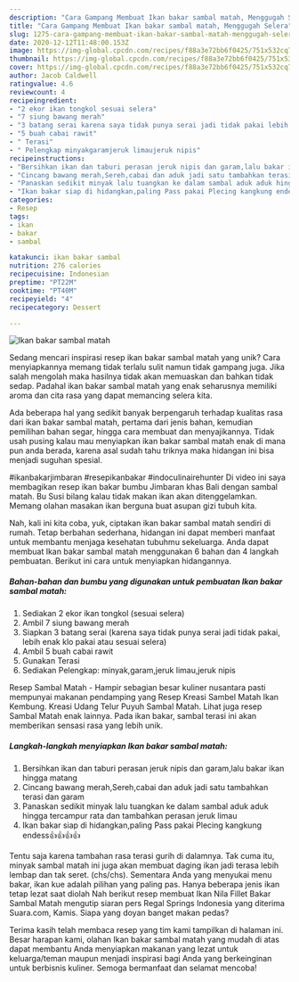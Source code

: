 ```yaml
---
description: "Cara Gampang Membuat Ikan bakar sambal matah, Menggugah Selera"
title: "Cara Gampang Membuat Ikan bakar sambal matah, Menggugah Selera"
slug: 1275-cara-gampang-membuat-ikan-bakar-sambal-matah-menggugah-selera
date: 2020-12-12T11:48:00.153Z
image: https://img-global.cpcdn.com/recipes/f88a3e72bb6f0425/751x532cq70/ikan-bakar-sambal-matah-foto-resep-utama.jpg
thumbnail: https://img-global.cpcdn.com/recipes/f88a3e72bb6f0425/751x532cq70/ikan-bakar-sambal-matah-foto-resep-utama.jpg
cover: https://img-global.cpcdn.com/recipes/f88a3e72bb6f0425/751x532cq70/ikan-bakar-sambal-matah-foto-resep-utama.jpg
author: Jacob Caldwell
ratingvalue: 4.6
reviewcount: 4
recipeingredient:
- "2 ekor ikan tongkol sesuai selera"
- "7 siung bawang merah"
- "3 batang serai karena saya tidak punya serai jadi tidak pakai lebih enak klo pakai atau sesuai selera"
- "5 buah cabai rawit"
- " Terasi"
- " Pelengkap minyakgaramjeruk limaujeruk nipis"
recipeinstructions:
- "Bersihkan ikan dan taburi perasan jeruk nipis dan garam,lalu bakar ikan hingga matang"
- "Cincang bawang merah,Sereh,cabai dan aduk jadi satu tambahkan terasi dan garam"
- "Panaskan sedikit minyak lalu tuangkan ke dalam sambal aduk aduk hingga tercampur rata dan tambahkan perasan jeruk limau"
- "Ikan bakar siap di hidangkan,paling Pass pakai Plecing kangkung endess👍👍👍👍"
categories:
- Resep
tags:
- ikan
- bakar
- sambal

katakunci: ikan bakar sambal 
nutrition: 276 calories
recipecuisine: Indonesian
preptime: "PT22M"
cooktime: "PT40M"
recipeyield: "4"
recipecategory: Dessert

---
```



![Ikan bakar sambal matah](https://img-global.cpcdn.com/recipes/f88a3e72bb6f0425/751x532cq70/ikan-bakar-sambal-matah-foto-resep-utama.jpg)

Sedang mencari inspirasi resep ikan bakar sambal matah yang unik? Cara menyiapkannya memang tidak terlalu sulit namun tidak gampang juga. Jika salah mengolah maka hasilnya tidak akan memuaskan dan bahkan tidak sedap. Padahal ikan bakar sambal matah yang enak seharusnya memiliki aroma dan cita rasa yang dapat memancing selera kita.

Ada beberapa hal yang sedikit banyak berpengaruh terhadap kualitas rasa dari ikan bakar sambal matah, pertama dari jenis bahan, kemudian pemilihan bahan segar, hingga cara membuat dan menyajikannya. Tidak usah pusing kalau mau menyiapkan ikan bakar sambal matah enak di mana pun anda berada, karena asal sudah tahu triknya maka hidangan ini bisa menjadi suguhan spesial.

#ikanbakarjimbaran #resepikanbakar #indoculinairehunter Di video ini saya membagikan resep ikan bakar bumbu Jimbaran khas Bali dengan sambal matah. Bu Susi bilang kalau tidak makan ikan akan ditenggelamkan. Memang olahan masakan ikan berguna buat asupan gizi tubuh kita.


Nah, kali ini kita coba, yuk, ciptakan ikan bakar sambal matah sendiri di rumah. Tetap berbahan sederhana, hidangan ini dapat memberi manfaat untuk membantu menjaga kesehatan tubuhmu sekeluarga. Anda dapat membuat Ikan bakar sambal matah menggunakan 6 bahan dan 4 langkah pembuatan. Berikut ini cara untuk menyiapkan hidangannya.

<!--inarticleads1-->

##### Bahan-bahan dan bumbu yang digunakan untuk pembuatan Ikan bakar sambal matah:

1. Sediakan 2 ekor ikan tongkol (sesuai selera)
1. Ambil 7 siung bawang merah
1. Siapkan 3 batang serai (karena saya tidak punya serai jadi tidak pakai, lebih enak klo pakai atau sesuai selera)
1. Ambil 5 buah cabai rawit
1. Gunakan  Terasi
1. Sediakan  Pelengkap: minyak,garam,jeruk limau,jeruk nipis


Resep Sambal Matah - Hampir sebagian besar kuliner nusantara pasti mempunyai makanan pendamping yang Resep Kreasi Sambel Matah Ikan Kembung. Kreasi Udang Telur Puyuh Sambal Matah. Lihat juga resep Sambal Matah enak lainnya. Pada ikan bakar, sambal terasi ini akan memberikan sensasi rasa yang lebih unik. 

<!--inarticleads2-->

##### Langkah-langkah menyiapkan Ikan bakar sambal matah:

1. Bersihkan ikan dan taburi perasan jeruk nipis dan garam,lalu bakar ikan hingga matang
1. Cincang bawang merah,Sereh,cabai dan aduk jadi satu tambahkan terasi dan garam
1. Panaskan sedikit minyak lalu tuangkan ke dalam sambal aduk aduk hingga tercampur rata dan tambahkan perasan jeruk limau
1. Ikan bakar siap di hidangkan,paling Pass pakai Plecing kangkung endess👍👍👍👍


Tentu saja karena tambahan rasa terasi gurih di dalamnya. Tak cuma itu, minyak sambal matah ini juga akan membuat daging ikan jadi terasa lebih lembap dan tak seret. (chs/chs). Sementara Anda yang menyukai menu bakar, ikan kue adalah pilihan yang paling pas. Hanya beberapa jenis ikan tetap lezat saat diolah Nah berikut resep membuat Ikan Nila Fillet Bakar Sambal Matah mengutip siaran pers Regal Springs Indonesia yang diterima Suara.com, Kamis. Siapa yang doyan banget makan pedas? 

Terima kasih telah membaca resep yang tim kami tampilkan di halaman ini. Besar harapan kami, olahan Ikan bakar sambal matah yang mudah di atas dapat membantu Anda menyiapkan makanan yang lezat untuk keluarga/teman maupun menjadi inspirasi bagi Anda yang berkeinginan untuk berbisnis kuliner. Semoga bermanfaat dan selamat mencoba!
